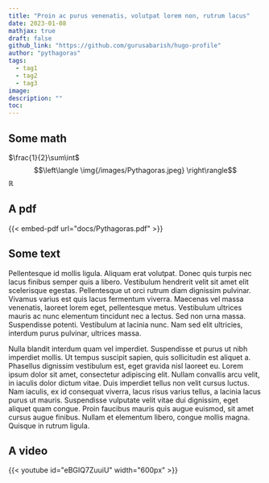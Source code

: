 ```yaml
---
title: "Proin ac purus venenatis, volutpat lorem non, rutrum lacus"
date: 2023-01-08
mathjax: true
draft: false
github_link: "https://github.com/gurusabarish/hugo-profile"
author: "pythagoras"
tags:
  - tag1
  - tag2
  - tag3
image:
description: ""
toc:
---
```


## Some math

$\frac{1}{2}\sum\int$
$$\left\langle \img{/images/Pythagoras.jpeg} \right\rangle$$
$\mathbb{R}$

## A pdf

{{< embed-pdf url="docs/Pythagoras.pdf" >}}

## Some text

 Pellentesque id mollis ligula. Aliquam erat volutpat. Donec quis turpis nec lacus finibus semper quis a libero. Vestibulum hendrerit velit sit amet elit scelerisque egestas. Pellentesque ut orci rutrum diam dignissim pulvinar. Vivamus varius est quis lacus fermentum viverra. Maecenas vel massa venenatis, laoreet lorem eget, pellentesque metus. Vestibulum ultrices mauris ac nunc elementum tincidunt nec a lectus. Sed non urna massa. Suspendisse potenti. Vestibulum at lacinia nunc. Nam sed elit ultricies, interdum purus pulvinar, ultrices massa.

Nulla blandit interdum quam vel imperdiet. Suspendisse et purus ut nibh imperdiet mollis. Ut tempus suscipit sapien, quis sollicitudin est aliquet a. Phasellus dignissim vestibulum est, eget gravida nisl laoreet eu. Lorem ipsum dolor sit amet, consectetur adipiscing elit. Nullam convallis arcu velit, in iaculis dolor dictum vitae. Duis imperdiet tellus non velit cursus luctus. Nam iaculis, ex id consequat viverra, lacus risus varius tellus, a lacinia lacus purus ut mauris. Suspendisse vulputate velit vitae dui dignissim, eget aliquet quam congue. Proin faucibus mauris quis augue euismod, sit amet cursus augue finibus. Nullam et elementum libero, congue mollis magna. Quisque in rutrum ligula.

## A video

{{< youtube id="eBGIQ7ZuuiU" width="600px" >}}
